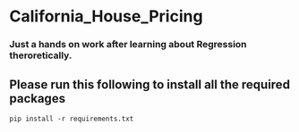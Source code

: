 # California_House_Pricing

### Just a hands on work after learning about Regression theroretically.

## Please run this following to install all the required packages

```
pip install -r requirements.txt
```